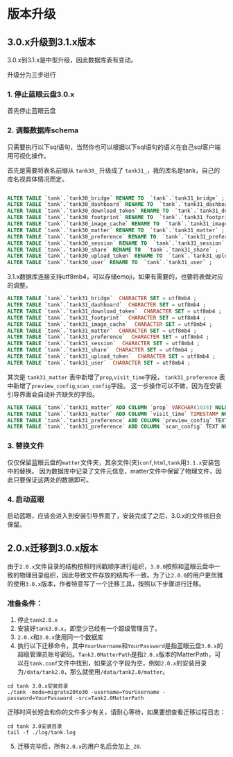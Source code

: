 # 版本升级

## 3.0.x升级到3.1.x版本

3.0.x到3.1.x是中型升级，因此数据库表有变动。

升级分为三步进行

### 1. 停止蓝眼云盘3.0.x

首先停止蓝眼云盘

### 2. 调整数据库schema
只需要执行以下sql语句，当然你也可以根据以下sql语句的语义在自己sql客户端用可视化操作。

首先是需要将表名前缀从 `tank30_` 升级成了 `tank31_`，我的库名是tank，自己的库名视具体情况而定。
```sql

ALTER TABLE `tank`.`tank30_bridge` RENAME TO  `tank`.`tank31_bridge` ;
ALTER TABLE `tank`.`tank30_dashboard` RENAME TO  `tank`.`tank31_dashboard` ;
ALTER TABLE `tank`.`tank30_download_token` RENAME TO  `tank`.`tank31_download_token` ;
ALTER TABLE `tank`.`tank30_footprint` RENAME TO  `tank`.`tank31_footprint` ;
ALTER TABLE `tank`.`tank30_image_cache` RENAME TO  `tank`.`tank31_image_cache` ;
ALTER TABLE `tank`.`tank30_matter` RENAME TO  `tank`.`tank31_matter` ;
ALTER TABLE `tank`.`tank30_preference` RENAME TO  `tank`.`tank31_preference` ;
ALTER TABLE `tank`.`tank30_session` RENAME TO  `tank`.`tank31_session` ;
ALTER TABLE `tank`.`tank30_share` RENAME TO  `tank`.`tank31_share` ;
ALTER TABLE `tank`.`tank30_upload_token` RENAME TO  `tank`.`tank31_upload_token` ;
ALTER TABLE `tank`.`tank30_user` RENAME TO  `tank`.`tank31_user` ;


```

3.1.x数据库连接支持utf8mb4，可以存储emoji，如果有需要的，也要将表做对应的调整。
```sql
ALTER TABLE `tank`.`tank31_bridge`  CHARACTER SET = utf8mb4 ;
ALTER TABLE `tank`.`tank31_dashboard`  CHARACTER SET = utf8mb4 ;
ALTER TABLE `tank`.`tank31_download_token`  CHARACTER SET = utf8mb4 ;
ALTER TABLE `tank`.`tank31_footprint`  CHARACTER SET = utf8mb4 ;
ALTER TABLE `tank`.`tank31_image_cache`  CHARACTER SET = utf8mb4 ;
ALTER TABLE `tank`.`tank31_matter`  CHARACTER SET = utf8mb4 ;
ALTER TABLE `tank`.`tank31_preference`  CHARACTER SET = utf8mb4 ;
ALTER TABLE `tank`.`tank31_session`  CHARACTER SET = utf8mb4 ;
ALTER TABLE `tank`.`tank31_share`  CHARACTER SET = utf8mb4 ;
ALTER TABLE `tank`.`tank31_upload_token`  CHARACTER SET = utf8mb4 ;
ALTER TABLE `tank`.`tank31_user`  CHARACTER SET = utf8mb4 ;
```


其次是 `tank31_matter` 表中新增了`prop`,`visit_time`字段， `tank31_preference` 表中新增了`preview_config`,`scan_config`字段。
这一步操作可以不做，因为在安装引导界面会自动补齐缺失的字段。
```sql
ALTER TABLE `tank`.`tank31_matter` ADD COLUMN `prop` VARCHAR(1034) NULL DEFAULT '{}' AFTER `times`;
ALTER TABLE `tank`.`tank31_matter` ADD COLUMN `visit_time` TIMESTAMP NULL DEFAULT '2018-01-01 00:00:00' AFTER `prop`;
ALTER TABLE `tank`.`tank31_preference` ADD COLUMN `preview_config` TEXT NULL AFTER `allow_register`;
ALTER TABLE `tank`.`tank31_preference` ADD COLUMN `scan_config` TEXT NULL AFTER `preview_config`;

```

### 3. 替换文件

仅仅保留蓝眼云盘的`matter`文件夹，其余文件(夹)`conf`,`html`,`tank`用`3.1.x`安装包中的替换。
因为数据库中记录了文件元信息，matter文件中保留了物理文件，因此只要保证这两处的数据即可。


### 4. 启动蓝眼

启动蓝眼，应该会进入到安装引导界面了，安装完成了之后，3.0.x的文件依旧会保留。


## 2.0.x迁移到3.0.x版本

由于`2.0.x`文件目录的结构按照时间戳顺序进行组织，`3.0.0`按照和蓝眼云盘中一致的物理目录组织，因此导致文件存放的结构不一致。为了让`2.0.0`的用户更优雅的使用`3.0.x`版本，作者特意写了一个迁移工具，按照以下步骤进行迁移。

### 准备条件：

1. 停止`tank2.0.x`
2. 安装好`tank3.0.x`，即至少已经有一个超级管理员了。
3. `2.0.x`和`3.0.x`使用同一个数据库
4. 执行以下迁移命令，其中`YourUsername`和`YourPassword`是指蓝眼云盘`3.0.x`的超级管理员账号密码。`Tank2.0MatterPath`是指`2.0.x`版本的MatterPath，可以在`tank.conf`文件中找到，如果这个字段为空，例如`2.0.x`的安装目录为`/data/tank2.0`，那么就使用`/data/tank2.0/matter`。
```
cd tank 3.0.x安装目录
./tank -mode=migrate20to30 -username=YourUsername -password=YourPassword -src=Tank2.0MatterPath
```

迁移时间长短会和你的文件多少有关，请耐心等待，如果要想查看迁移过程日志：
```
cd tank 3.0安装目录
tail -f ./log/tank.log
```

5. 迁移完毕后，所有`2.0.x`的用户名后会加上`_20`.
